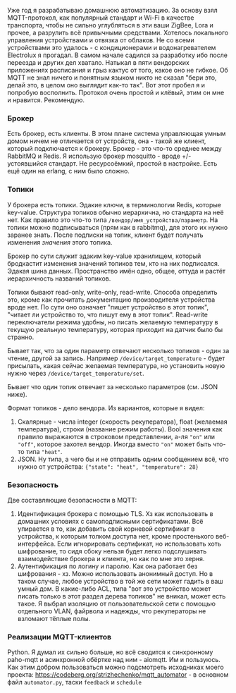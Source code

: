 Уже год я разрабатываю домашнюю автоматизацию. За основу взял MQTT-протокол, как популярный стандарт и Wi-Fi в качестве транспорта, чтобы не сильно углубляться в эти ваши ZigBee, Lora и прочее, а разрулить всё привычными средствами. Хотелось локального управления устройствами и отвязка от облаков. Не со всеми устройствами это удалось - с кондиционерами и водонагревателем Electrolux я прогадал.
В самом начале садился за разработку ибо после переезда и других дел хватало. Натыкал в пяти вендорских приложениях  расписания и грыз кактус от того, какое оно не гибкое. Об MQTT не знал ничего и понятным языком никто не сказал "бери это, делай это, в целом оно выглядит как-то так". Вот этот пробел я и попробую восполнить. Протокол очень простой и клёвый, этим он мне и нравится. Рекомендую.
### Брокер
Есть брокер, есть клиенты. В этом плане система управляющая умным домом ничем не отличается от устройств, она - такой же клиент, который подключается к брокеру. Брокер - это что-то среднее между RabbitMQ и Redis. Я использую брокер mosquitto - вроде +/- устоявшийся стандарт. Не ресурсоёмкий, простой в настройке. Есть ещё один на erlang, с ним было сложно.
### Топики
У брокера есть топики. Эдакие ключи, в терминологии Redis, которые key-value. Структура топиков обычно иерархична, но стандарта на неё нет. Как правило это что-то типа `/вендор/имя_устройства/параметр`. На топики можно подписываться (прям как в rabbitmq), для этого их нужно заранее знать. После подписки на топик, клиент будет получать изменения *значения* этого топика.

Брокер по сути служит эдаким key-value хранилищем, который бродкастит изменения значений топиков тем, кто на них подписался. Эдакая шина данных. Пространство имён одно, общее, оттуда и растёт иерархичность названий топиков.

Топики бывают read-only, write-only, read-write. Способа определить это, кроме как прочитать документацию производителя устройства вроде нет. По сути оно означает "пишет устройство в этот топик", "читает ли устройство то, что пишут ему в этот топик". Read-write переключатели режима удобны, но писать желаемую температуру в текущую реальную температуру, которая приходит на датчик было бы странно.

Бывает так, что за один параметр отвечают несколько топиков - один за чтение, другой за запись. Например `/device/target_temperature` - будет присылать, какая сейчас желаемая температура, но установить новую нужно через `/device/target_temperature/set`.

Бывает что один топик отвечает за несколько параметров (см. JSON ниже).

Формат топиков - дело вендора. Из вариантов, которые я видел:
1. Скалярные - числа integer (скорость рекуператора), float (желаемая температура), строки (название режим работы). Bool значения как правило выражаются в строковом представлении, а-ля `"on"` или `"off"`, которое захотел вендор. Иногда вместо `"on"` может быть что-то типа `"heat"`.
2. JSON. Ну типа, а чего бы и не отправить одним сообщением всё, что нужно от устройства: `{"state": "heat", "temperature": 28}`
### Безопасность
Две составляющие безопасности в MQTT:
1. Идентификация брокера с помощью TLS. Хз как использовать в домашних условиях с самоподписными сертификатами. Всё упирается в то, как добавить свой корневой сертификат в устройства, к которым толком доступа нет, кроме простенького веб-интерфейса. Если игнорировать сертификат, но использовать хоть  шифрование, то сидя сбоку нельзя будет легко подслушивать взаимодействие брокера и клиента, но как по мне это херня.
2. Аутентификация по логину и паролю. Как она работает без шифрования - хз. Можно использовать анонимный доступ. Но в таком случае, любое устройство в той же сети может гадить в ваш умный дом.
В какие-либо ACL, типа "вот это устройство может писать только в этот раздел дерева топиков" не вникал, может есть такое. Я выбрал изоляцию от пользовательской сети с помощью отдельного VLAN, файрвола и надежды, что рекуператоры не взломают тёплые полы.
### Реализации MQTT-клиентов
Python. Я думал их сильно больше, но всё сводится к синхронному paho-mqtt и асинхронной обёртке над ним - aiomqtt. Им и пользуюсь.
Как этим добром пользоваться можно подсмотреть исходниках моего проекта: https://codeberg.org/strizhechenko/mqtt_automator - в основном файл `automator.py`, таски `feedback` и `schedule`
